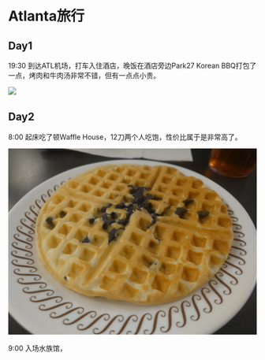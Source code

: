 # Atlanta旅行


## Day1

19:30 到达ATL机场，打车入住酒店，晚饭在酒店旁边Park27 Korean BBQ打包了一点，烤肉和牛肉汤非常不错，但有一点点小贵。

![](8ae8f077279032eb07f390f19bde749.jpg)

## Day2

8:00 起床吃了顿Waffle House，12刀两个人吃饱，性价比属于是非常高了。

![](20250320_083420.jpg)

9:00 入场水族馆，
